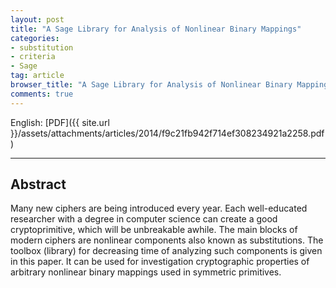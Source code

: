 ```yaml
---
layout: post
title: "A Sage Library for Analysis of Nonlinear Binary Mappings"
categories:
- substitution
- criteria
- Sage
tag: article
browser_title: "A Sage Library for Analysis of Nonlinear Binary Mappings"
comments: true
---
```


English: [PDF]({{ site.url }}/assets/attachments/articles/2014/f9c21fb942f714ef308234921a2258.pdf)
___

<!--more-->

## Abstract

Many new ciphers are being introduced every year. Each well-educated researcher with a degree in computer science can create a good cryptoprimitive, which will be unbreakable awhile. The main blocks of modern ciphers are nonlinear components also known as substitutions. The toolbox (library) for decreasing time of analyzing such components is given in this paper. It can be used for investigation cryptographic properties of arbitrary nonlinear binary mappings used in symmetric primitives.